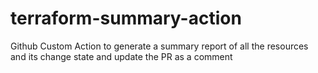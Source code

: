 # terraform-summary-action
Github Custom Action to generate a summary report of all the resources and its change state and update the PR as a comment
